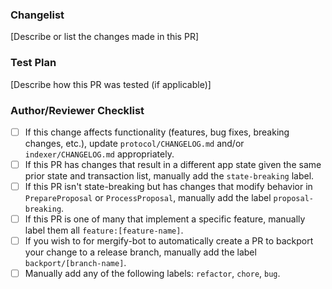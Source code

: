 ### Changelist
[Describe or list the changes made in this PR]

### Test Plan
[Describe how this PR was tested (if applicable)]

### Author/Reviewer Checklist
- [ ] If this change affects functionality (features, bug fixes, breaking changes, etc.), update `protocol/CHANGELOG.md` and/or `indexer/CHANGELOG.md` appropriately.
- [ ] If this PR has changes that result in a different app state given the same prior state and transaction list, manually add the `state-breaking` label.
- [ ] If this PR isn't state-breaking but has changes that modify behavior in `PrepareProposal` or `ProcessProposal`, manually add the label `proposal-breaking`.
- [ ] If this PR is one of many that implement a specific feature, manually label them all `feature:[feature-name]`.
- [ ] If you wish to for mergify-bot to automatically create a PR to backport your change to a release branch, manually add the label `backport/[branch-name]`.
- [ ] Manually add any of the following labels: `refactor`, `chore`, `bug`.
